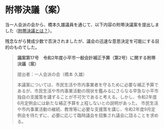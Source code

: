 # 附帯決議（案）

当一人会派の会から、橋本久雄議員を通じて、以下内容の附帯決議案を提出しました（[附帯決議とは？](https://ja.wikipedia.org/wiki/%E9%99%84%E5%B8%AF%E6%B1%BA%E8%AD%B0)）。

残念ながら賛成少数で否決されましたが、議会の迅速な意思決定を可能にする目的のものでした。

> **議案第17号　令和2年度小平市一般会計補正予算（第2号）に関する附帯決議（案）**
> 
> 提出者：一人会派の会（橋本 久雄）
>
> 本議案については、市民生活や市内事業者を守るために必要な補正予算であるが、市民生活や市内事業活動の現状を鑑みるにさらなる早急な小平市独自の支援策を講ずることが不可欠であると考える。しかし、令和2年度6月定例会には新たな補正予算を上程しないとの説明があった。
市民生活や市内事業活動の継続、教育等に必要な支援策を講じ、令和2年度9月定例会を待たずに、必要に応じて臨時議会を招集され議会に諮ることを求める。
